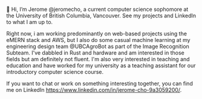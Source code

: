 👋 Hi, I’m Jerome @jeromecho, a current computer science sophomore at the University of British Columbia, Vancouver. See my projects and LinkedIn to what I am up to. 

Right now, i am working predominantly on web-based projects using the eMERN stack and AWS, but I also do some casual machine learning at my engineering design team @UBCAgroBot as part of the Image Recognition Subteam. I've dabbled in Rust and hardware and am interested in those fields but am definitely not fluent. I'm also very interested in teaching and education and have worked for my university as a teaching assistant for our introductory computer science course. 

If you want to chat or work on something interesting together, you can find me on LinkedIn https://www.linkedin.com/in/jerome-cho-9a3059200/. 

<!---
jeromecho/jeromecho is a ✨ special ✨ repository because its `README.md` (this file) appears on your GitHub profile.
You can click the Preview link to take a look at your changes.
--->
